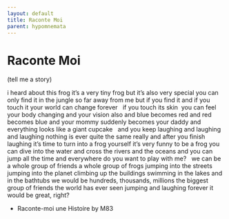 ```yaml
---
layout: default
title: Raconte Moi
parent: hypomnemata
---
```

# Raconte Moi

(tell me a story)

i heard about this frog it’s a very tiny frog but it’s also very special you can only find it in the jungle so far away from me but if you find it and if you touch it your world can change forever   if you touch its skin  you can feel your body changing and your vision also and blue becomes red and red becomes blue and your mommy suddenly becomes your daddy and everything looks like a giant cupcake   and you keep laughing and laughing and laughing nothing is ever quite the same really and after you finish laughing it’s time to turn into a frog yourself it’s very funny to be a frog you can dive into the water and cross the rivers and the oceans and you can jump all the time and everywhere do you want to play with me?   we can be a whole group of friends a whole group of frogs jumping into the streets jumping into the planet climbing up the buildings swimming in the lakes and in the bathtubs we would be hundreds, thousands, millions the biggest group of friends the world has ever seen jumping and laughing forever it would be great, right?

- Raconte-moi une Histoire by M83